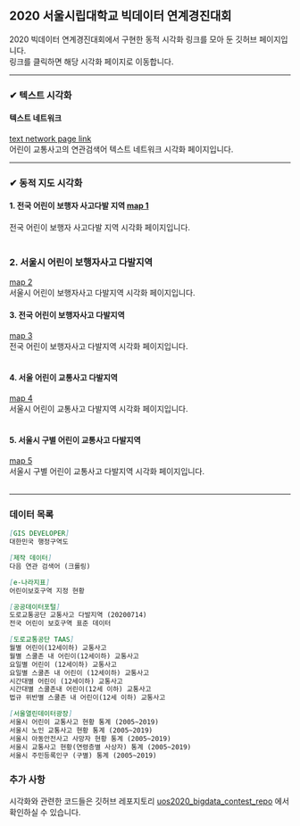 ## 2020 서울시립대학교 빅데이터 연계경진대회
2020 빅데이터 연계경진대회에서 구현한 동적 시각화 링크를 모아 둔 깃허브 페이지입니다. <br>
링크를 클릭하면 해당 시각화 페이지로 이동합니다.
<br>

---

### ✔ 텍스트 시각화
#### 텍스트 네트워크 
[text network page link](https://angelfox4.github.io/Portfolio/network/) <br>
어린이 교통사고의 연관검색어 텍스트 네트워크 시각화 페이지입니다.

---

### ✔ 동적 지도 시각화
#### 1. 전국 어린이 보행자 사고다발 지역 [map 1](https://rawcdn.githack.com/yourmean/uos2020_bigdata_contest/00130bec24f53f9b12802f1fa9863c095be8bee8/map_1.html) <br>
전국 어린이 보행자 사고다발 지역 시각화 페이지입니다.
<br><br>

### 2. 서울시 어린이 보행자사고 다발지역
[map 2](https://rawcdn.githack.com/yourmean/uos2020_bigdata_contest/00130bec24f53f9b12802f1fa9863c095be8bee8/map_2.html) <br>
서울시 어린이 보행자사고 다발지역 시각화 페이지입니다.

#### 3. 전국 어린이 보행자사고 다발지역 
[map 3](https://rawcdn.githack.com/yourmean/uos2020_bigdata_contest/00130bec24f53f9b12802f1fa9863c095be8bee8/map_3.html) <br>
전국 어린이 보행자사고 다발지역 시각화 페이지입니다.
<br><br>

#### 4. 서울 어린이 교통사고 다발지역 
[map 4](https://rawcdn.githack.com/yourmean/uos2020_bigdata_contest/00130bec24f53f9b12802f1fa9863c095be8bee8/map_1.html) <br>
서울시 어린이 교통사고 다발지역 시각화 페이지입니다.
<br><br>

#### 5. 서울시 구별 어린이 교통사고 다발지역 
[map 5](https://rawcdn.githack.com/yourmean/uos2020_bigdata_contest/00130bec24f53f9b12802f1fa9863c095be8bee8/map_5.html) <br>
서울시 구별 어린이 교통사고 다발지역 시각화 페이지입니다.
<br><br>

---
### 데이터 목록
```markdown
[GIS DEVELOPER] 
대한민국 행정구역도

[제작 데이터] 
다음 연관 검색어 (크롤링)

[e-나라지표] 
어린이보호구역 지정 현황

[공공데이터포털]
도로교통공단 교통사고 다발지역 (20200714)
전국 어린이 보호구역 표준 데이터

[도로교통공단 TAAS]
월별 어린이(12세이하) 교통사고 
월별 스쿨존 내 어린이(12세이하) 교통사고 
요일별 어린이 (12세이하) 교통사고 
요일별 스쿨존 내 어린이 (12세이하) 교통사고 
시간대별 어린이 (12세이하) 교통사고 
시간대별 스쿨존내 어린이(12세 이하) 교통사고 
법규 위반별 스쿨존 내 어린이(12세 이하) 교통사고

[서울열린데이터광장] 
서울시 어린이 교통사고 현황 통계 (2005~2019)
서울시 노인 교통사고 현황 통계 (2005~2019) 
서울시 아동안전사고 사망자 현황 통계 (2005~2019) 
서울시 교통사고 현황(연령층별 사상자) 통계 (2005~2019) 
서울시 주민등록인구 (구별) 통계 (2005~2019)
```

### 추가 사항
시각화와 관련한 코드들은 깃허브 레포지토리 [uos2020_bigdata_contest_repo](https://github.com/yourmean/uos2020_bigdata_contest) 에서 확인하실 수 있습니다.
